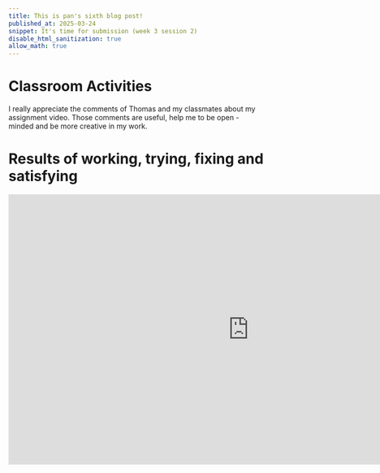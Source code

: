 ```yaml
---
title: This is pan's sixth blog post!
published_at: 2025-03-24
snippet: It's time for submission (week 3 session 2)
disable_html_sanitization: true
allow_math: true
---
```


# Classroom Activities
I really appreciate the comments of Thomas and my classmates about my assignment video. Those comments are useful, help me to be open - minded and be more creative in my work.

# Results of working, trying, fixing and satisfying

<iframe width="946" height="532" src="https://www.youtube.com/embed/K1QuebNPIqo" title="What makes me, ME!" frameborder="0" allow="accelerometer; autoplay; clipboard-write; encrypted-media; gyroscope; picture-in-picture; web-share" referrerpolicy="strict-origin-when-cross-origin" allowfullscreen></iframe>

<script type="module">

    console.log (`hello world! 🚀`)

    const iframe  = document.getElementById (`coding_train_video`)
    iframe.width  = iframe.parentNode.scrollWidth
    iframe.height = iframe.width * 9 / 16

</script>